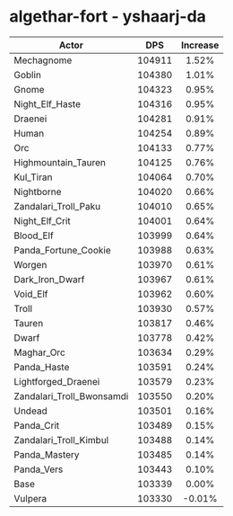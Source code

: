 # algethar-fort - yshaarj-da
| Actor | DPS | Increase |
|---|:---:|:---:|
|Mechagnome|104911|1.52%|
|Goblin|104380|1.01%|
|Gnome|104323|0.95%|
|Night_Elf_Haste|104316|0.95%|
|Draenei|104281|0.91%|
|Human|104254|0.89%|
|Orc|104133|0.77%|
|Highmountain_Tauren|104125|0.76%|
|Kul_Tiran|104064|0.70%|
|Nightborne|104020|0.66%|
|Zandalari_Troll_Paku|104010|0.65%|
|Night_Elf_Crit|104001|0.64%|
|Blood_Elf|103999|0.64%|
|Panda_Fortune_Cookie|103988|0.63%|
|Worgen|103970|0.61%|
|Dark_Iron_Dwarf|103967|0.61%|
|Void_Elf|103962|0.60%|
|Troll|103930|0.57%|
|Tauren|103817|0.46%|
|Dwarf|103778|0.42%|
|Maghar_Orc|103634|0.29%|
|Panda_Haste|103591|0.24%|
|Lightforged_Draenei|103579|0.23%|
|Zandalari_Troll_Bwonsamdi|103550|0.20%|
|Undead|103501|0.16%|
|Panda_Crit|103489|0.15%|
|Zandalari_Troll_Kimbul|103488|0.14%|
|Panda_Mastery|103485|0.14%|
|Panda_Vers|103443|0.10%|
|Base|103339|0.00%|
|Vulpera|103330|-0.01%|
